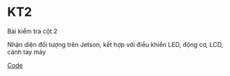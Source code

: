 # KT2

Bài kiểm tra cột 2

Nhận diện đối tượng trên Jetson, kết hợp với điều khiển LED, động cơ, LCD, cánh tay máy

[Code](./KT2/)

